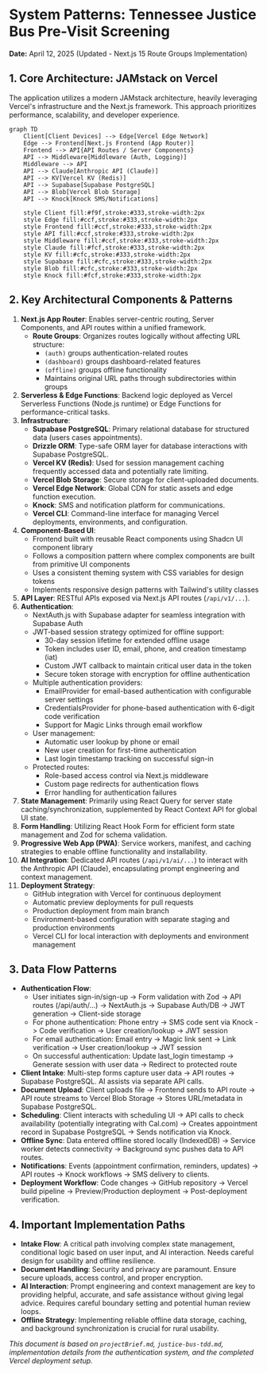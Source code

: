 # System Patterns: Tennessee Justice Bus Pre-Visit Screening

**Date:** April 12, 2025 (Updated - Next.js 15 Route Groups Implementation)

## 1. Core Architecture: JAMstack on Vercel

The application utilizes a modern JAMstack architecture, heavily leveraging Vercel's infrastructure and the Next.js framework. This approach prioritizes performance, scalability, and developer experience.

```mermaid
graph TD
    Client[Client Devices] --> Edge[Vercel Edge Network]
    Edge --> Frontend[Next.js Frontend (App Router)]
    Frontend --> API{API Routes / Server Components}
    API --> Middleware[Middleware (Auth, Logging)]
    Middleware --> API
    API --> Claude[Anthropic API (Claude)]
    API --> KV[Vercel KV (Redis)]
    API --> Supabase[Supabase PostgreSQL]
    API --> Blob[Vercel Blob Storage]
    API --> Knock[Knock SMS/Notifications]

    style Client fill:#f9f,stroke:#333,stroke-width:2px
    style Edge fill:#ccf,stroke:#333,stroke-width:2px
    style Frontend fill:#ccf,stroke:#333,stroke-width:2px
    style API fill:#ccf,stroke:#333,stroke-width:2px
    style Middleware fill:#ccf,stroke:#333,stroke-width:2px
    style Claude fill:#fcf,stroke:#333,stroke-width:2px
    style KV fill:#cfc,stroke:#333,stroke-width:2px
    style Supabase fill:#cfc,stroke:#333,stroke-width:2px
    style Blob fill:#cfc,stroke:#333,stroke-width:2px
    style Knock fill:#fcf,stroke:#333,stroke-width:2px
```

## 2. Key Architectural Components & Patterns

1.  **Next.js App Router**: Enables server-centric routing, Server Components, and API routes within a unified framework.
    - **Route Groups**: Organizes routes logically without affecting URL structure:
      - `(auth)` groups authentication-related routes
      - `(dashboard)` groups dashboard-related features
      - `(offline)` groups offline functionality
      - Maintains original URL paths through subdirectories within groups
2.  **Serverless & Edge Functions**: Backend logic deployed as Vercel Serverless Functions (Node.js runtime) or Edge Functions for performance-critical tasks.
3.  **Infrastructure**:
    - **Supabase PostgreSQL**: Primary relational database for structured data (users cases appointments).
    - **Drizzle ORM**: Type-safe ORM layer for database interactions with Supabase PostgreSQL.
    - **Vercel KV (Redis)**: Used for session management caching frequently accessed data and potentially rate limiting.
    - **Vercel Blob Storage**: Secure storage for client-uploaded documents.
    - **Vercel Edge Network**: Global CDN for static assets and edge function execution.
    - **Knock**: SMS and notification platform for communications.
    - **Vercel CLI**: Command-line interface for managing Vercel deployments, environments, and configuration.
4.  **Component-Based UI**:
    - Frontend built with reusable React components using Shadcn UI component library
    - Follows a composition pattern where complex components are built from primitive UI components
    - Uses a consistent theming system with CSS variables for design tokens
    - Implements responsive design patterns with Tailwind's utility classes
5.  **API Layer**: RESTful APIs exposed via Next.js API routes (`/api/v1/...`).
6.  **Authentication**:
    - NextAuth.js with Supabase adapter for seamless integration with Supabase Auth
    - JWT-based session strategy optimized for offline support:
      - 30-day session lifetime for extended offline usage
      - Token includes user ID, email, phone, and creation timestamp (iat)
      - Custom JWT callback to maintain critical user data in the token
      - Secure token storage with encryption for offline authentication
    - Multiple authentication providers:
      - EmailProvider for email-based authentication with configurable server settings
      - CredentialsProvider for phone-based authentication with 6-digit code verification
      - Support for Magic Links through email workflow
    - User management:
      - Automatic user lookup by phone or email
      - New user creation for first-time authentication
      - Last login timestamp tracking on successful sign-in
    - Protected routes:
      - Role-based access control via Next.js middleware
      - Custom page redirects for authentication flows
      - Error handling for authentication failures
7.  **State Management**: Primarily using React Query for server state caching/synchronization, supplemented by React Context API for global UI state.
8.  **Form Handling**: Utilizing React Hook Form for efficient form state management and Zod for schema validation.
9.  **Progressive Web App (PWA)**: Service workers, manifest, and caching strategies to enable offline functionality and installability.
10. **AI Integration**: Dedicated API routes (`/api/v1/ai/...`) to interact with the Anthropic API (Claude), encapsulating prompt engineering and context management.
11. **Deployment Strategy**:
    - GitHub integration with Vercel for continuous deployment
    - Automatic preview deployments for pull requests
    - Production deployment from main branch
    - Environment-based configuration with separate staging and production environments
    - Vercel CLI for local interaction with deployments and environment management

## 3. Data Flow Patterns

- **Authentication Flow**:
  - User initiates sign-in/sign-up -> Form validation with Zod -> API routes (/api/auth/...) -> NextAuth.js -> Supabase Auth/DB -> JWT generation -> Client-side storage
  - For phone authentication: Phone entry -> SMS code sent via Knock -> Code verification -> User creation/lookup -> JWT session
  - For email authentication: Email entry -> Magic link sent -> Link verification -> User creation/lookup -> JWT session
  - On successful authentication: Update last_login timestamp -> Generate session with user data -> Redirect to protected route
- **Client Intake**: Multi-step forms capture user data -> API routes -> Supabase PostgreSQL. AI assists via separate API calls.
- **Document Upload**: Client uploads file -> Frontend sends to API route -> API route streams to Vercel Blob Storage -> Stores URL/metadata in Supabase PostgreSQL.
- **Scheduling**: Client interacts with scheduling UI -> API calls to check availability (potentially integrating with Cal.com) -> Creates appointment record in Supabase PostgreSQL -> Sends notification via Knock.
- **Offline Sync**: Data entered offline stored locally (IndexedDB) -> Service worker detects connectivity -> Background sync pushes data to API routes.
- **Notifications**: Events (appointment confirmation, reminders, updates) -> API routes -> Knock workflows -> SMS delivery to clients.
- **Deployment Workflow**: Code changes -> GitHub repository -> Vercel build pipeline -> Preview/Production deployment -> Post-deployment verification.

## 4. Important Implementation Paths

- **Intake Flow**: A critical path involving complex state management, conditional logic based on user input, and AI interaction. Needs careful design for usability and offline resilience.
- **Document Handling**: Security and privacy are paramount. Ensure secure uploads, access control, and proper encryption.
- **AI Interaction**: Prompt engineering and context management are key to providing helpful, accurate, and safe assistance without giving legal advice. Requires careful boundary setting and potential human review loops.
- **Offline Strategy**: Implementing reliable offline data storage, caching, and background synchronization is crucial for rural usability.

_This document is based on `projectBrief.md`, `justice-bus-tdd.md`, implementation details from the authentication system, and the completed Vercel deployment setup._

